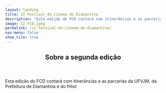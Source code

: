 ```yaml
---
layout: landing
title: II Festival de Cinema de Diamantina
description: 'Esta edição do FCD contará com itinerâncias e as parcerias da UFVJM, da Prefeitura de Diamantina e do fHist.'
image: II_FCD.jpeg
permalink: /ii-festival-de-cinema-de-diamantina/
nav-menu: false
show_tile: true
---
```


<!-- Main -->
<div id="main">

<!-- One -->
<section id="one">
	<div class="inner">
		<header class="major">
			<h2>Sobre a segunda edição</h2>
		</header>
		<p>Esta edição do FCD contará com itinerâncias e as parcerias da UFVJM, da Prefeitura de Diamantina e do fHist</p>
	</div>
</section>


</div>
